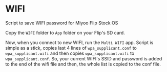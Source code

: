 # WIFI
Script to save WIFI password for Miyoo Flip Stock OS

Copy the `WIFI` folder to `App` folder on your Flip's SD card.

Now, when you connect to new WIFI, run the `Multi WIFI` app. Script is simple as a stick, copies last 4 lines of `wpa_supplicant.conf` to `wpa_supplicant.wifi` and then copies `wpa_supplicant.wifi` to `wpa_supplicant.conf`. So, your current WIFI's SSID and password is added to the end of the wifi file and then, the whole list is copied to the conf file. 
